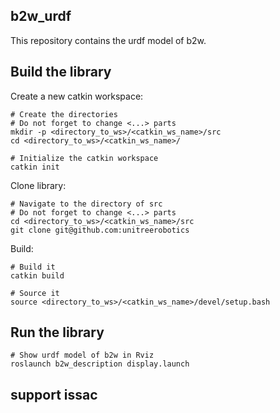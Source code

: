 ## b2w_urdf
This repository contains the urdf model of b2w.


## Build the library
Create a new catkin workspace:
```
# Create the directories
# Do not forget to change <...> parts
mkdir -p <directory_to_ws>/<catkin_ws_name>/src
cd <directory_to_ws>/<catkin_ws_name>/

# Initialize the catkin workspace
catkin init
```

Clone library:
```
# Navigate to the directory of src
# Do not forget to change <...> parts
cd <directory_to_ws>/<catkin_ws_name>/src
git clone git@github.com:unitreerobotics
```

Build:
```
# Build it
catkin build

# Source it
source <directory_to_ws>/<catkin_ws_name>/devel/setup.bash
```



## Run the library
```
# Show urdf model of b2w in Rviz
roslaunch b2w_description display.launch

```

## support issac


